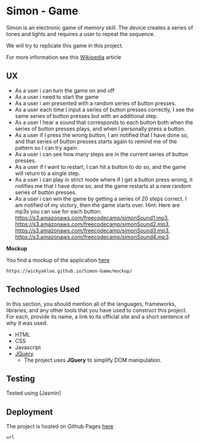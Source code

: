 # Simon - Game

Simon is an electronic game of memory skill.
The device creates a series of tones and lights and requires a user to repeat the sequence.

We will try to replicate this game in this project.

For more information see this 
[Wikipedia](https://en.wikipedia.org/wiki/Z) article
 
## UX

- As a user i can turn the game on and off
- As a user i need to start the game
- As a user i am presented with a random series of button presses.
- As a user each time I input a series of button presses correctly, I see the 
same series of button presses but with an additional step.
- As a user I hear a sound that corresponds to each button both when the series 
of button presses plays, and when I personally press a button.
- As a user if I press the wrong button, I am notified that I have done so, and
that series of button presses starts again to remind me of the pattern so I can try again.
- As a user i can see how many steps are in the current series of button presses.
- As a user if I want to restart, I can hit a button to do so, and the game will return to a single step.
- As a user i can play in strict mode where if I get a button press wrong, it notifies
  me that I have done so, and the game restarts at a new random series of button presses.
- As a  user i can win the game by getting a series of 20 steps correct. I am notified of my victory, then the game starts over.
Hint: Here are mp3s you can use for each button: https://s3.amazonaws.com/freecodecamp/simonSound1.mp3, https://s3.amazonaws.com/freecodecamp/simonSound2.mp3, https://s3.amazonaws.com/freecodecamp/simonSound3.mp3, https://s3.amazonaws.com/freecodecamp/simonSound4.mp3.

**Mockup**

You find a mockup of the application [here](https://wickyakloe.github.io/Simon-Game/mockup/)

```
https://wickyakloe.github.io/Simon-Game/mockup/
```

<!--## Features-->

<!--In this section, you should go over the different parts of your project, and describe each in a sentence or so.-->
 
<!--### Existing Features-->
<!--- Feature 1 - allows users X to achieve Y, by having them fill out Z-->
<!--- ...-->

<!--For some/all of your features, you may choose to reference the specific project files that implement them, although this is entirely optional.-->

<!--In addition, you may also use this section to discuss plans for additional features to be implemented in the future:-->

<!--### Features Left to Implement-->
<!--- Another feature idea-->

## Technologies Used

In this section, you should mention all of the languages, frameworks, libraries, and any other tools that you have used to construct this project. For each, provide its name, a link to its official site and a short sentence of why it was used.

- HTML
- CSS
- Javascript
- [JQuery](https://jquery.com)
    - The project uses **JQuery** to simplify DOM manipulation.


## Testing

Tested using [Jasmin]
<!--In this section, you need to convince the assessor that you have conducted enough testing to legitimately believe that the site works well. Essentially, in this part you will want to go over all of your user stories from the UX section and ensure that they all work as intended, with the project providing an easy and straightforward way for the users to achieve their goals.-->

<!--Whenever it is feasible, prefer to automate your tests, and if you've done so, provide a brief explanation of your approach, link to the test file(s) and explain how to run them.-->

<!--For any scenarios that have not been automated, test the user stories manually and provide as much detail as is relevant. A particularly useful form for describing your testing process is via scenarios, such as:-->

<!--1. Contact form:-->
<!--    1. Go to the "Contact Us" page-->
<!--    2. Try to submit the empty form and verify that an error message about the required fields appears-->
<!--    3. Try to submit the form with an invalid email address and verify that a relevant error message appears-->
<!--    4. Try to submit the form with all inputs valid and verify that a success message appears.-->

<!--In addition, you should mention in this section how your project looks and works on different browsers and screen sizes.-->

<!--You should also mention in this section any interesting bugs or problems you discovered during your testing, even if you haven't addressed them yet.-->

<!--If this section grows too long, you may want to split it off into a separate file and link to it from here.-->

## Deployment

The project is hosted on Github Pages [here]()
```
url
```

<!--## Credits-->

<!--### Content-->
<!--- The text for section Y was copied from the [Wikipedia article Z](https://en.wikipedia.org/wiki/Z)-->

<!--### Media-->
<!--- The photos used in this site were obtained from ...-->

<!--### Acknowledgements-->

<!--- I received inspiration for this project from X-->
